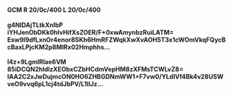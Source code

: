 #### GCM R 20/0c/400 L 20/0c/400
**g4NIDAjTLtkXnIbP**<br/>**iYHJenObDKk0hlvHifXsZOER/F+0xwAmynbzRuiLATM=**<br/>**Esw9l9dfLxnOr4enor8SKh6HmRFZWqkXwXvAOH5T3x1cWOmVkqFQycBcBaxLPjcKM2p8MIRx02Hmphhs...**<br/><br/>
**l4z+9LgmlRIae6VM**<br/>**85iDCQN2hldlzXEObxCZbHCdmVepHM8zXFMsTCWLvZ8=**<br/>**IAA2C2xJwDujmcON0HO6ZHBGDNmWW1+F7vw0/YLdIVf4Bk4v28USWveO9vvq6pL1cj4tdJbPV/L1lIJz...**